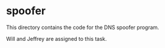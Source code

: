 spoofer
=======

This directory contains the code for the DNS spoofer program.

Will and Jeffrey are assigned to this task.
